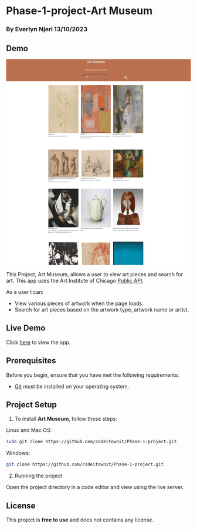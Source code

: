 # Phase-1-project-Art Museum

### By Everlyn Njeri 13/10/2023

## Demo

![ Demo-when page loads](./assets/demo-art-museum.png "Art museum Demo")


This Project, Art Museum, allows a user to view art pieces and search for art. This app uses the Art Institute of Chicago [Public API](https://api.artic.edu/docs "View Docs").

As a user I can:

* View various pieces of artwork when the page loads.
* Search for art pieces based on the artwork type, artwork name or artist.

## Live Demo

Click [here](https://git-scm.com/downloads "Download Git") to view the app.
  


## Prerequisites

Before you begin, ensure that you have met the following requirements:


* [Git](https://git-scm.com/downloads "Download Git") must be installed on your operating system.

## Project Setup

1. To install **Art Museum**, follow these steps:

Linux and Mac OS:

```bash
sudo git clone https://github.com/codeitownit/Phase-1-project.git
```

Windows:
```bash
git clone https://github.com/codeitownit/Phase-1-project.git
```

2. Running the project

Open the project directory in a code editor and view using the live server.

## License

This project is **free to use** and does not contains any license.
